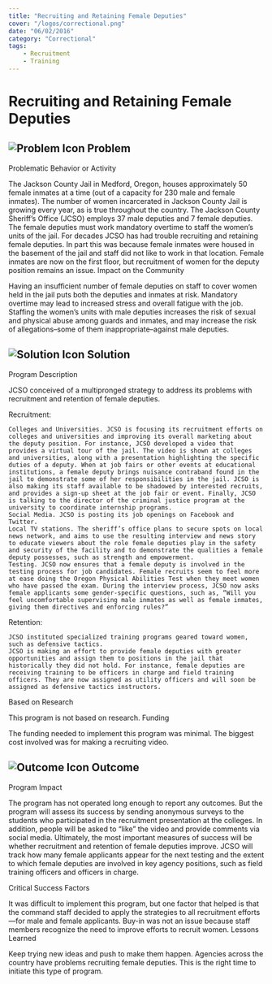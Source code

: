 ```yaml
---
title: "Recruiting and Retaining Female Deputies"
cover: "/logos/correctional.png"
date: "06/02/2016"
category: "Correctional"
tags:
    - Recruitment
    - Training 
---
```


# Recruiting and Retaining Female Deputies

## ![Problem Icon](https://github.com/google/material-design-icons/raw/master/alert/1x_web/ic_error_outline_black_48dp.png "Problem") Problem

Problematic Behavior or Activity

The Jackson County Jail in Medford, Oregon, houses approximately 50 female inmates at a time (out of a capacity for 230 male and female inmates). The number of women incarcerated in Jackson County Jail is growing every year, as is true throughout the country. The Jackson County Sheriff’s Office (JCSO) employs 37 male deputies and 7 female deputies. The female deputies must work mandatory overtime to staff the women’s units of the jail. For decades JCSO has had trouble recruiting and retaining female deputies. In part this was because female inmates were housed in the basement of the jail and staff did not like to work in that location. Female inmates are now on the first floor, but recruitment of women for the deputy position remains an issue.
Impact on the Community

Having an insufficient number of female deputies on staff to cover women held in the jail puts both the deputies and inmates at risk. Mandatory overtime may lead to increased stress and overall fatigue with the job. Staffing the women’s units with male deputies increases the risk of sexual and physical abuse among guards and inmates, and may increase the risk of allegations–some of them inappropriate–against male deputies.

## ![Solution Icon](https://github.com/google/material-design-icons/raw/master/action/1x_web/ic_lightbulb_outline_black_48dp.png "Solution") Solution

Program Description

JCSO conceived of a multipronged strategy to address its problems with recruitment and retention of female deputies.

Recruitment:

    Colleges and Universities. JCSO is focusing its recruitment efforts on colleges and universities and improving its overall marketing about the deputy position. For instance, JCSO developed a video that provides a virtual tour of the jail. The video is shown at colleges and universities, along with a presentation highlighting the specific duties of a deputy. When at job fairs or other events at educational institutions, a female deputy brings nuisance contraband found in the jail to demonstrate some of her responsibilities in the jail. JCSO is also making its staff available to be shadowed by interested recruits, and provides a sign-up sheet at the job fair or event. Finally, JCSO is talking to the director of the criminal justice program at the university to coordinate internship programs.
    Social Media. JCSO is posting its job openings on Facebook and Twitter.
    Local TV stations. The sheriff’s office plans to secure spots on local news network, and aims to use the resulting interview and news story to educate viewers about the role female deputies play in the safety and security of the facility and to demonstrate the qualities a female deputy possesses, such as strength and empowerment.
    Testing. JCSO now ensures that a female deputy is involved in the testing process for job candidates. Female recruits seem to feel more at ease doing the Oregon Physical Abilities Test when they meet women who have passed the exam. During the interview process, JCSO now asks female applicants some gender-specific questions, such as, “Will you feel uncomfortable supervising male inmates as well as female inmates, giving them directives and enforcing rules?”

Retention:

    JCSO instituted specialized training programs geared toward women, such as defensive tactics.
    JCSO is making an effort to provide female deputies with greater opportunities and assign them to positions in the jail that historically they did not hold. For instance, female deputies are receiving training to be officers in charge and field training officers. They are now assigned as utility officers and will soon be assigned as defensive tactics instructors.

Based on Research

This program is not based on research.
Funding

The funding needed to implement this program was minimal. The biggest cost involved was for making a recruiting video.

## ![Outcome Icon](https://github.com/google/material-design-icons/raw/master/action/1x_web/ic_view_list_black_48dp.png "Outcome") Outcome

Program Impact

The program has not operated long enough to report any outcomes. But the program will assess its success by sending anonymous surveys to the students who participated in the recruitment presentation at the colleges. In addition, people will be asked to “like” the video and provide comments via social media. Ultimately, the most important measures of success will be whether recruitment and retention of female deputies improve. JCSO will track how many female applicants appear for the next testing and the extent to which female deputies are involved in key agency positions, such as field training officers and officers in charge.

Critical Success Factors

It was difficult to implement this program, but one factor that helped is that the command staff decided to apply the strategies to all recruitment efforts—for male and female applicants. Buy-in was not an issue because staff members recognize the need to improve efforts to recruit women.
Lessons Learned

Keep trying new ideas and push to make them happen. Agencies across the country have problems recruiting female deputies. This is the right time to initiate this type of program.
